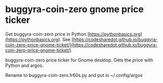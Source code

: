 # buggyra-coin-zero gnome price ticker

Get buggyra-coin-zero price in Python [https://pythonbasics.org](https://pythonbasics.org).
See [https://codesharedot.github.io/buggyra-coin-zero-price-gnome-ticket/](https://codesharedot.github.io/buggyra-coin-zero-price-gnome-ticket/)

buggyra-coin-zero price ticker for Gnome desktop. Gets the price with Python and argos.

Rename to buggyra-coin-zero.1r60s.py and put in ~/.config/argos
